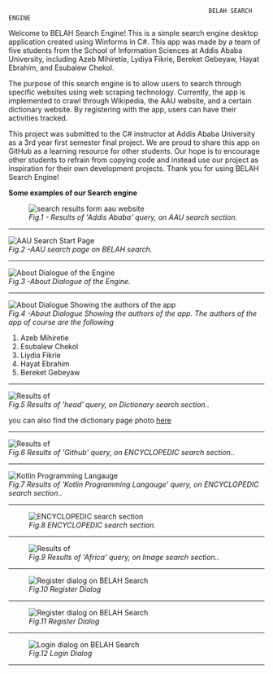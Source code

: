                                                            BELAH SEARCH ENGINE

Welcome to BELAH Search Engine! This is a simple search engine desktop application created using Winforms in C#. This app was made by a team of five students from the School of Information Sciences at Addis Ababa University, including Azeb Mihiretie, Lydiya Fikrie, Bereket Gebeyaw, Hayat Ebrahim, and Esubalew Chekol.

The purpose of this search engine is to allow users to search through specific websites using web scraping technology. Currently, the app is implemented to crawl through Wikipedia, the AAU website, and a certain dictionary website. By registering with the app, users can have their activities tracked.

This project was submitted to the C# instructor at Addis Ababa University as a 3rd year first semester final project. We are proud to share this app on GitHub as a learning resource for other students. Our hope is to encourage other students to refrain from copying code and instead use our project as inspiration for their own development projects. Thank you for using BELAH Search Engine!

<p><b>Some examples of our Search engine</b></p>
<figure>
<img src="ExampleImages/aauexample.jpg" alt='search results form aau website' title ='AAU website results image '>
  <figcaption><i>Fig.1 - Results of 'Addis Ababa' query, on AAU search section.</i></figcaption>
</figure>
<hr>
<img src="ExampleImages/aaupage.jpg" alt='AAU Search Start Page' title ='AAU Search Start Page '>
  <figcaption><i>Fig.2 -AAU search page on BELAH search.</i></figcaption>
</figure>
<hr>
<img src="ExampleImages/abtpage.jpg" alt='About Dialogue of the Engine' title ='About Dialogue of the Engine'>
  <figcaption><i>Fig.3 -About Dialogue of the Engine.</i></figcaption>
</figure>
<hr>

<img src="ExampleImages/abtpage2.jpg" alt='About Dialogue Showing the authors of the app' title ='About Dialogue Showing the authors of the app '>
  <figcaption><i>Fig.4 -About Dialogue Showing the authors of the app.</i>
  <em>The authors of the app of course are the following </em>
  <ol>
  <li>Azeb Mihiretie</li>
  <li>Esubalew Chekol</li>
  <li>Liydia Fikrie</li>
  <li>Hayat Ebrahim</li>
  <li>Bereket Gebeyaw</li>
  </ol>
  </figcaption>
</figure>
<hr>
<img src="ExampleImages/dicexam.jpg" alt='Results of 'head' query, on Dictionary search section.' title ='Results of 'head' query, on Dictionary search section. '>
  
  <figcaption><i>Fig.5 Results of 'head' query, on Dictionary search section..</i> <p> you can also find the dictionary page photo <a href='https://github.com/Esubaalew/BELAH-Search-Engine/blob/master/ExampleImages/dicpage.jpg'>here</a></p></figcaption>
</figure>
<hr>
<img src="ExampleImages/enexample.jpg" alt='Results of 'Github' query, on ENCYCLOPEDIC search section.' title ='Results of 'Github' query, on ENCYCLOPEDIC search section.'>
  <figcaption><i>Fig.6 Results of 'Github' query, on ENCYCLOPEDIC search section..</i> </figcaption>
</figure>
<hr>
<img src="ExampleImages/enexample2.jpg" alt='Kotlin Programming Langauge' query, on ENCYCLOPEDIC search section.' title ='Kotlin Programming Langauge' query, on ENCYCLOPEDIC search section. '>
  
  <figcaption><i>Fig.7 Results of 'Kotlin Programming Langauge' query, on ENCYCLOPEDIC search section..</i> </figcaption>
</figure>
<hr>
<figure>
<img src="ExampleImages/enpage.jpg" alt='ENCYCLOPEDIC search section' title ='ENCYCLOPEDIC search section '>
  
  <figcaption><i>Fig.8  ENCYCLOPEDIC search section.</i> </figcaption>
</figure>
<hr>
<figure>
<img src="ExampleImages/imgexample.jpg" alt='Results of 'Africa' query, on Image search section.' title ='Results of 'Africa' query, on Image search section.'>
  
  <figcaption><i>Fig.9 Results of 'Africa' query, on Image search section..</i> </figcaption>
</figure>
<hr>
<figure>
<img src="ExampleImages/regpage.jpg" alt='Register dialog on BELAH Search' title ='Register Dialog'>
  
  <figcaption><i>Fig.10 Register Dialog</i> </figcaption>
</figure>
<hr>
<figure>
<img src="ExampleImages/regpage.jpg" alt='Register dialog on BELAH Search' title ='Register Dialog'>
  
  <figcaption><i>Fig.11 Register Dialog</i> </figcaption>
</figure>
<hr>
<figure>
<img src="ExampleImages/rergpage2.jpg" alt='Login dialog on BELAH Search' title ='Login Dialog'>
  
  <figcaption><i>Fig.12 Login Dialog</i> </figcaption>
</figure>
<hr>
